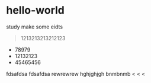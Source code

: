 # hello-world
study
make some eidts
> 1213213213212123
- 78979
- 12132123
- 45465456
> > >
fdsafdsa
fdsafdsa
rewrewrew
hghjghjgh
bnmbnmb
< < <
